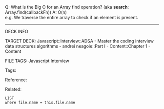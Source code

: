 Q: What is the Big O for an Array find operation? (aka **search**: Array.find(callbackFn))
A: O(n)  
e.g. We traverse the entire array to check if an element is present.
<!--ID: 1690026321898-->

---

DECK INFO

TARGET DECK: Javascript::Interview::ADSA - Master the coding interview data structures algorithms - andrei neagoie::Part I - Content::Chapter 1 - Content

FILE TAGS: Javascript Interview

Tags:

Reference:

Related:

```dataview
LIST
where file.name = this.file.name
```
